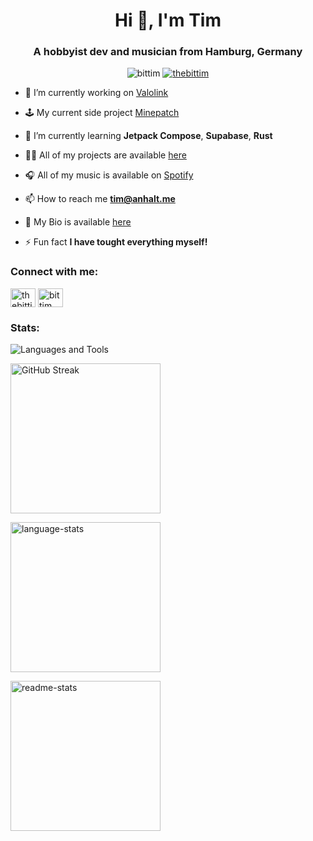 <h1 align="center">Hi 👋, I'm Tim</h1>
<h3 align="center">A hobbyist dev and musician from Hamburg, Germany</h3>

<p align="center">
<img src="https://komarev.com/ghpvc/?username=bittim&label=Profile%20views&color=0e75b6&style=flat" alt="bittim" />
<a href="https://twitter.com/thebittim" target="blank"><img src="https://img.shields.io/twitter/follow/thebittim?logo=twitter&style=flat" alt="thebittim" /></a>
</p>

- 🔭 I’m currently working on [Valolink](https://github.com/BitTim/Valolink)

- 🕹️ My current side project [Minepatch](https://github.com/BitTim/Minepatch)

- 🌱 I’m currently learning **Jetpack Compose**, **Supabase**, **Rust**

- 👨‍💻 All of my projects are available [here](https://github.com/BitTim?tab=repositories)

- 🎧 All of my music is available on [Spotify](https://open.spotify.com/artist/27Xh2ZXegzgznunYkoFwgd?si=5fcyu4zaQaq3C23Ofc3zaw&nd=1)

- 📫 How to reach me **tim@anhalt.me**

- 📄 My Bio is available [here](https://bittim.dev)

- ⚡ Fun fact **I have tought everything myself!**

<h3 align="left">Connect with me:</h3>
<p align="left">
<a href="https://twitter.com/thebittim" target="blank"><img align="center" src="https://raw.githubusercontent.com/rahuldkjain/github-profile-readme-generator/master/src/images/icons/Social/twitter.svg" alt="thebittim" height="30" width="40" /></a>
<a href="https://www.youtube.com/c/bittim" target="blank"><img align="center" src="https://raw.githubusercontent.com/rahuldkjain/github-profile-readme-generator/master/src/images/icons/Social/youtube.svg" alt="bittim" height="30" width="40" /></a>
</p>

<h3>Stats:</h3>

<p><picture>
  <source
    srcset="https://github-readme-tech-stack.vercel.app/api/cards?title=Languages+and+Tools&borderRadius=8&showBorder=false&lineCount=3&theme=catppuccin_mocha&width=800&line1=.net%2C.net%2C512BD4%3Bandroid%2Candroid%2C34A853%3Barduino%2Carduino%2C00878F%3Bflutter%2Cflutter%2C02569B%3Bgodotengine%2Cgodot%2C478CBF%3Bcurseforge%2CMinecraft+Forge%2CF16436%3B&line2=cplusplus%2Cc%2B%2B%2C00599C%3Bcsharp%2CC%2523%2C512BD4%3Bopenjdk%2CJava%2C437291%3Bkotlin%2Ckotlin%2C7F52FF%3Blua%2Clua%2C2C2D72%3Bjavascript%2Cjavascript%2CF7DF1E%3Bpython%2Cpython%2C3776AB%3B&line3=jetbrains%2Cjetbrains%2C000000%3Bvisualstudiocode%2Cvs+code%2C007ACC%3Bgithub%2Cgithub%2C181717%3Bgit%2Cgit%2CF05032%3Bwindows%2Cwindows%2C0078D4%3Blinux%2Clinux%2CFCC624%3Bgnubash%2Cbash%2C4EAA25%3B"
    media="(prefers-color-scheme: dark)"
  />
  
  <source
    srcset="https://github-readme-tech-stack.vercel.app/api/cards?title=Languages+and+Tools&borderRadius=8&showBorder=false&lineCount=3&theme=catppuccin_latte&width=800&line1=.net%2C.net%2C512BD4%3Bandroid%2Candroid%2C34A853%3Barduino%2Carduino%2C00878F%3Bflutter%2Cflutter%2C02569B%3Bgodotengine%2Cgodot%2C478CBF%3Bcurseforge%2CMinecraft+Forge%2CF16436%3B&line2=cplusplus%2Cc%2B%2B%2C00599C%3Bcsharp%2CC%2523%2C512BD4%3Bopenjdk%2CJava%2C437291%3Bkotlin%2Ckotlin%2C7F52FF%3Blua%2Clua%2C2C2D72%3Bjavascript%2Cjavascript%2CF7DF1E%3Bpython%2Cpython%2C3776AB%3B&line3=jetbrains%2Cjetbrains%2C000000%3Bvisualstudiocode%2Cvs+code%2C007ACC%3Bgithub%2Cgithub%2C181717%3Bgit%2Cgit%2CF05032%3Bwindows%2Cwindows%2C0078D4%3Blinux%2Clinux%2CFCC624%3Bgnubash%2Cbash%2C4EAA25%3B"
    media="(prefers-color-scheme: light)"
  />
  
  <img align="center" src="https://github-readme-tech-stack.vercel.app/api/cards?title=Languages+and+Tools&borderRadius=8&showBorder=false&lineCount=3&theme=catppuccin_latte&width=800&line1=.net%2C.net%2C512BD4%3Bandroid%2Candroid%2C34A853%3Barduino%2Carduino%2C00878F%3Bflutter%2Cflutter%2C02569B%3Bgodotengine%2Cgodot%2C478CBF%3Bcurseforge%2CMinecraft+Forge%2CF16436%3B&line2=cplusplus%2Cc%2B%2B%2C00599C%3Bcsharp%2CC%2523%2C512BD4%3Bopenjdk%2CJava%2C437291%3Bkotlin%2Ckotlin%2C7F52FF%3Blua%2Clua%2C2C2D72%3Bjavascript%2Cjavascript%2CF7DF1E%3Bpython%2Cpython%2C3776AB%3B&line3=jetbrains%2Cjetbrains%2C000000%3Bvisualstudiocode%2Cvs+code%2C007ACC%3Bgithub%2Cgithub%2C181717%3Bgit%2Cgit%2CF05032%3Bwindows%2Cwindows%2C0078D4%3Blinux%2Clinux%2CFCC624%3Bgnubash%2Cbash%2C4EAA25%3B" alt="Languages and Tools" />
</picture></p>

<p><picture>
  <source
    srcset="https://streak-stats.demolab.com?user=BitTim&theme=catppuccin-mocha&hide_border=true&border_radius=8&card_width=650"
    media="(prefers-color-scheme: dark)"
  />
  
  <source
    srcset="https://streak-stats.demolab.com?user=BitTim&theme=catppuccin-latte&hide_border=true&border_radius=8&card_width=650"
    media="(prefers-color-scheme: light)"
  />

  <img height=240 align="center" src="https://streak-stats.demolab.com?user=BitTim&theme=catppuccin-latte&hide_border=true&border_radius=8&card_width=650" alt="GitHub Streak" />
</picture></p>

<p><picture>
  <source
    srcset="https://github-readme-stats.vercel.app/api/top-langs?username=bittim&show_icons=true&size_weight=0.5&count_weight=0.5&theme=catppuccin_mocha&locale=en&&langs_count=8&layout=compact&hide_border=true&border_radius=8&card_width=633.33"
    media="(prefers-color-scheme: dark)"
  />
  
  <source
    srcset="https://github-readme-stats.vercel.app/api/top-langs?username=bittim&show_icons=true&size_weight=0.5&count_weight=0.5&theme=catppuccin_latte&locale=en&&langs_count=8&layout=compact&hide_border=true&border_radius=8&card_width=633.33"
    media="(prefers-color-scheme: light)"
  />

  <img height=240 align="center" src="https://github-readme-stats.vercel.app/api/top-langs?username=bittim&show_icons=true&size_weight=0.5&count_weight=0.5&theme=catppuccin_latte&locale=en&&langs_count=8&layout=compact&hide_border=true&border_radius=8&card_width=633.33" alt="language-stats" />
</picture></p>

<p><picture>
  <source
    srcset="https://github-readme-stats.vercel.app/api?username=bittim&show_icons=true&theme=catppuccin_mocha&locale=en&show=prs_merged&hide_border=true&border_radius=8&card_width=733.33"
    media="(prefers-color-scheme: dark)"
  />
  
  <source
    srcset="https://github-readme-stats.vercel.app/api?username=bittim&show_icons=true&theme=catppuccin_latte&locale=en&show=prs_merged&hide_border=true&border_radius=8&card_width=733.33"
    media="(prefers-color-scheme: light)"
  />

  <img height=240 align="center" src="https://github-readme-stats.vercel.app/api?username=bittim&show_icons=true&theme=catppuccin_latte&locale=en&show=prs_merged&hide_border=true&border_radius=8&card_width=733.33" alt="readme-stats" />
</picture></p>
